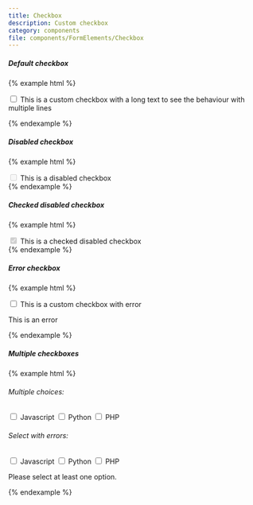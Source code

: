 ```yaml
---
title: Checkbox
description: Custom checkbox
category: components
file: components/FormElements/Checkbox
---
```


##### Default checkbox

{% example html %}

<div class="FormGroup marginBottom-0">
  <label class="Checkbox">
    <input class="Checkbox-input" name="cb-default" type="checkbox" />
    <span class="Checkbox-label">This is a custom checkbox with a long text to see the behaviour with multiple lines</span>
  </label>
</div>

{% endexample %}

##### Disabled checkbox

{% example html %}

<div class="FormGroup marginBottom-0">
  <label class="Checkbox">
    <input class="Checkbox-input" disabled name="cb-disabled" type="checkbox" />
    <span class="Checkbox-label">This is a disabled checkbox</span>
  </label>
</div>
{% endexample %}

##### Checked disabled checkbox

{% example html %}

<div class="FormGroup marginBottom-0">
  <label class="Checkbox">
    <input class="Checkbox-input" disabled checked name="cb-disabledchecked" type="checkbox" />
    <span class="Checkbox-label">This is a checked disabled checkbox</span>
  </label>
</div>
{% endexample %}

##### Error checkbox

{% example html %}

<div class="FormGroup has-error marginBottom-0">
  <label class="Checkbox">
    <input class="Checkbox-input" name="cb-error" type="checkbox" />
    <span class="Checkbox-label">This is a custom checkbox with error</span>
  </label>
  <p class="FormGroup-feedback">This is an error</p>
</div>
{% endexample %}

##### Multiple checkboxes

{% example html %}

<div class="GridRow GridRow--fromMedium-2">

  <div class="GridColumn FormGroup MultipleCheckbox fromMedium-marginBottom-0">
    <h6>Multiple choices:</h6>
    <label class="Checkbox">
      <input class="Checkbox-input" name="cb-1" type="checkbox" />
      <span class="Checkbox-label">Javascript</span>
    </label>
    <label class="Checkbox">
      <input class="Checkbox-input" name="cb-2" type="checkbox" />
      <span class="Checkbox-label">Python</span>
    </label>
    <label class="Checkbox">
      <input class="Checkbox-input" name="cb-3" type="checkbox" />
      <span class="Checkbox-label">PHP</span>
    </label>
  </div>

  <div class="GridColumn FormGroup has-error MultipleCheckbox marginBottom-0">
    <h6>Select with errors:</h6>
    <label class="Checkbox">
      <input class="Checkbox-input" name="cbe-1" type="checkbox" />
      <span class="Checkbox-label">Javascript</span>
    </label>
    <label class="Checkbox">
      <input class="Checkbox-input" name="cbe-2" type="checkbox" />
      <span class="Checkbox-label">Python</span>
    </label>
    <label class="Checkbox">
      <input class="Checkbox-input" name="cbe-3" type="checkbox" />
      <span class="Checkbox-label">PHP</span>
    </label>
    <p class="FormGroup-feedback">Please select at least one option.</p>
  </div>

</div>
{% endexample %}
